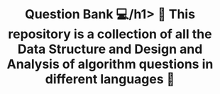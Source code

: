 <h1 align= "center">Question Bank 💻/h1>
📃 This repository is a collection of all the Data Structure and Design and Analysis of algorithm questions in different languages 📃
